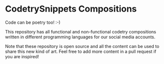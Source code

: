 # CodetrySnippets Compositions

Code can be poetry too! :-)

This repository has all functional and non-functional codetry compositions written in different programming languages for our social media accounts.

Note that these repository is open source and all the content can be used to share this new kind of art. Feel free to add more content in a pull request if you are inspired!
